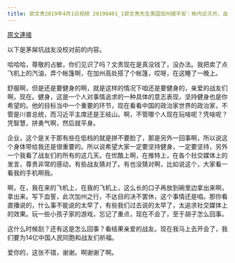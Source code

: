 ```yaml
---
title: 郭文贵2019年4月1日视频 20190401_1郭文贵先生美国加州报平安：帐内论灭共，血誓定决心！
---
```


[原文連接](https://gnews.org/ThreadView/53478660)

以下是茅屎坑战友没校对前的内容。

  哈哈哈，尊敬的占敏，你们见识了吗？文贵现在是真没钱了，没办法。我把卖了点飞机上的汽油，弄个帐篷啊，在加州高处搭了个帐篷，哎呀，在这睡了一晚上。

  舒服啊，但是还是要健身的啊，就是这样的情况下咱还是要健身的，亲爱的战友们啊，现在。健身，这是一个人对事情追求的一种具体的意志表现，坚持健身也是你希望的。他的目标当中一个重要的环节，现在看看中国的政治家世界的政治家，不管是川普总统，而习近平主席还是王岐山。啊，不管哪个人现在玩啥呢？凭啥呢？凭智慧，拼勇气啊，然后就平身。

  企业，这个是关于那有些在低档的就是拼不要脸了，那是另外一回事啊，所以说这个身体带给我还是很重要的。所以说希望大家一定要坚持健身，一定要坚持，另外一个我看了战友们的所有的这几天。在优酷上啊，在推特上，在各个社交媒体上的发言，尊贵非常的感动，有些战友猜对了。有也没猜对啊，比如说这个，大家看一看我的手机啊我。

  啊，在，我在来的飞机上，在我的飞机上，这么长的口子再放到碗里边拿出来啊，拿出来。写下血誓，此次加州之行，不达目的决不罢休，这个事情还是咱。那你看直播说的，什么事不能说的太早了，有些我们过去说的太早了，太追求社交媒体上的效果。玩一些小孩子家的游戏，忘记了重点，现在不会了，至于胡子怎么回事。

  这什么时候刮？还有这是怎么回事？看结果亲爱的战友。现在我马上去开会了，我们要为14亿中国人民同胞和战友们祈福。

  爱你的，这张不错，谢谢。啊谢谢了啊。
